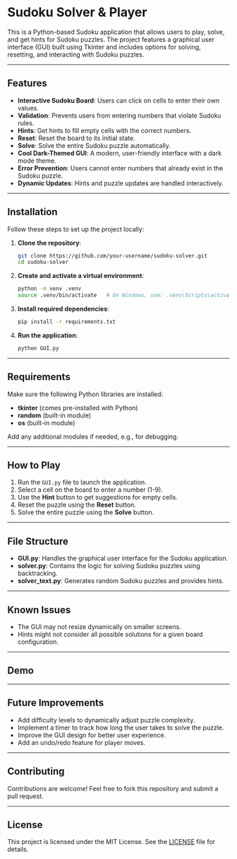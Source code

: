 # Sudoku Solver & Player

This is a Python-based Sudoku application that allows users to play, solve, and get hints for Sudoku puzzles. The project features a graphical user interface (GUI) built using Tkinter and includes options for solving, resetting, and interacting with Sudoku puzzles.

---

## Features

- **Interactive Sudoku Board**: Users can click on cells to enter their own values.
- **Validation**: Prevents users from entering numbers that violate Sudoku rules.
- **Hints**: Get hints to fill empty cells with the correct numbers.
- **Reset**: Reset the board to its initial state.
- **Solve**: Solve the entire Sudoku puzzle automatically.
- **Cool Dark-Themed GUI**: A modern, user-friendly interface with a dark mode theme.
- **Error Prevention**: Users cannot enter numbers that already exist in the Sudoku puzzle.
- **Dynamic Updates**: Hints and puzzle updates are handled interactively.

---

## Installation

Follow these steps to set up the project locally:

1. **Clone the repository**:
   ```bash
   git clone https://github.com/your-username/sudoku-solver.git
   cd sudoku-solver
   ```

2. **Create and activate a virtual environment**:
   ```bash
   python -m venv .venv
   source .venv/bin/activate   # On Windows, use: .venv\Scripts\activate
   ```

3. **Install required dependencies**:
   ```bash
   pip install -r requirements.txt
   ```

4. **Run the application**:
   ```bash
   python GUI.py
   ```

---

## Requirements

Make sure the following Python libraries are installed:

- **tkinter** (comes pre-installed with Python)
- **random** (built-in module)
- **os** (built-in module)

Add any additional modules if needed, e.g., for debugging.

---

## How to Play

1. Run the `GUI.py` file to launch the application.
2. Select a cell on the board to enter a number (1-9).
3. Use the **Hint** button to get suggestions for empty cells.
4. Reset the puzzle using the **Reset** button.
5. Solve the entire puzzle using the **Solve** button.

---

## File Structure

- **GUI.py**: Handles the graphical user interface for the Sudoku application.
- **solver.py**: Contains the logic for solving Sudoku puzzles using backtracking.
- **solver_text.py**: Generates random Sudoku puzzles and provides hints.

---

## Known Issues

- The GUI may not resize dynamically on smaller screens.
- Hints might not consider all possible solutions for a given board configuration.

---

## Demo



---

## Future Improvements

- Add difficulty levels to dynamically adjust puzzle complexity.
- Implement a timer to track how long the user takes to solve the puzzle.
- Improve the GUI design for better user experience.
- Add an undo/redo feature for player moves.

---

## Contributing

Contributions are welcome! Feel free to fork this repository and submit a pull request.

---

## License

This project is licensed under the MIT License. See the [LICENSE](./LICENSE) file for details.
